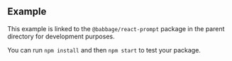 ## Example

This example is linked to the `@babbage/react-prompt` package in the parent directory for development purposes.

You can run `npm install` and then `npm start` to test your package.
